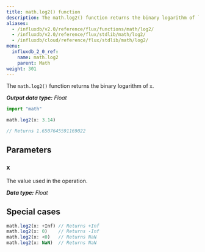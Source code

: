 ```yaml
---
title: math.log2() function
description: The math.log2() function returns the binary logarithm of `x`.
aliases:
  - /influxdb/v2.0/reference/flux/functions/math/log2/
  - /influxdb/v2.0/reference/flux/stdlib/math/log2/
  - /influxdb/cloud/reference/flux/stdlib/math/log2/
menu:
  influxdb_2_0_ref:
    name: math.log2
    parent: Math
weight: 301
---
```


The `math.log2()` function returns the binary logarithm of `x`.

_**Output data type:** Float_

```js
import "math"

math.log2(x: 3.14)

// Returns 1.6507645591169022
```

## Parameters

### x
The value used in the operation.

_**Data type:** Float_

## Special cases
```js
math.log2(x: +Inf) // Returns +Inf
math.log2(x: 0)    // Returns -Inf
math.log2(x: <0)   // Returns NaN
math.log2(x: NaN)  // Returns NaN
```
